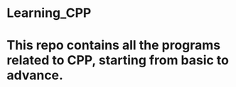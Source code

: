 # Learning_CPP

# This repo contains all the programs related to CPP, starting from basic to advance.